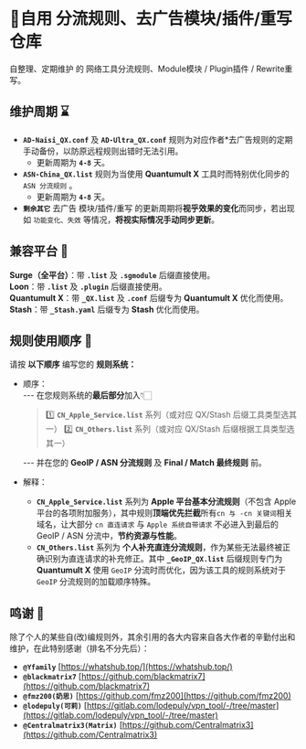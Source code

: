 # 🌟自用 分流规则、去广告模块/插件/重写 仓库

自整理、定期维护 的 网络工具分流规则、Module模块 / Plugin插件 / Rewrite重写。

## 维护周期 ⌛️

- **`AD-Naisi_QX.conf`** 及 **`AD-Ultra_QX.conf`** 规则为对应作者*去广告规则的定期手动备份，以防原远程规则出错时无法引用。
  - 更新周期为 **`4-8`** 天。
- **`ASN-China_QX.list`** 规则为当使用 **Quantumult X** 工具时而特别优化同步的 `ASN 分流规则` 。
  - 更新周期为 **`4-8`** 天。
- **`剩余其它`** 去广告 模块/插件/重写 的更新周期将**视乎效果的变化**而同步，若出现如 `功能变化、失效` 等情况，**将视实际情况手动同步更新**。

## 兼容平台 📱

**Surge（全平台）**：带 **`.list`** 及 **`.sgmodule`** 后缀直接使用。<br>
**Loon**：带 **`.list`** 及 **`.plugin`** 后缀直接使用。<br>
**Quantumult X**：带 **`_QX.list`** 及 **`.conf`** 后缀专为 **Quantumult X** 优化而使用。<br>
**Stash**：带 **`_Stash.yaml`** 后缀专为 **Stash** 优化而使用。

## 规则使用顺序 🔢

请按 **以下顺序** 编写您的 **规则系统：**

- 顺序：  <br>
  --- 在您规则系统的**最后部分**加入👇🏻
  
  > 1️⃣ **`CN_Apple_Service.list`** 系列（或对应 QX/Stash 后缀工具类型选其一）
  > 2️⃣ **`CN_Others.list`** 系列（或对应 QX/Stash 后缀根据工具类型选其一）
  
  --- 并在您的 **GeoIP / ASN 分流规则** 及 **Final / Match 最终规则** 前。
  <br>
- 解释：
  
  - **`CN_Apple_Service.list`** 系列为 **Apple 平台基本分流规则**（不包含 Apple 平台的各项附加服务），其中规则**顶端优先拦截**所有`cn 与 -cn 关键词`相关域名，让大部分 `cn 直连请求` 与 `Apple 系统自带请求` 不必进入到最后的 GeoIP / ASN 分流中，**节约资源与性能**。
  - **`CN_Others.list`** 系列为 **个人补充直连分流规则**，作为某些无法最终被正确识别为直连请求的补充修正。其中 **`_GeoIP_QX.list`** 后缀规则专门为  **Quantumult X** 使用 `GeoIP` 分流时而优化，因为该工具的规则系统对于 `GeoIP` 分流规则的加载顺序特殊。

## 鸣谢 🩷

除了个人的某些自(改)编规则外，其余引用的各大内容来自各大作者的辛勤付出和维护，在此特别感谢（排名不分先后）：

- **`@Yfamily`** [https://whatshub.top/](https://whatshub.top/)
- **`@blackmatrix7`** [https://github.com/blackmatrix7](https://github.com/blackmatrix7)
- **`@fmz200(奶思)`** [https://github.com/fmz200](https://github.com/fmz200)
- **`@lodepuly(可莉)`** [https://gitlab.com/lodepuly/vpn_tool/-/tree/master](https://gitlab.com/lodepuly/vpn_tool/-/tree/master)
- **`@Centralmatrix3(Matrix)`** [https://github.com/Centralmatrix3](https://github.com/Centralmatrix3)
